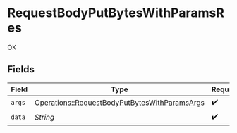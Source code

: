 # RequestBodyPutBytesWithParamsRes

OK


## Fields

| Field                                                                                                         | Type                                                                                                          | Required                                                                                                      | Description                                                                                                   |
| ------------------------------------------------------------------------------------------------------------- | ------------------------------------------------------------------------------------------------------------- | ------------------------------------------------------------------------------------------------------------- | ------------------------------------------------------------------------------------------------------------- |
| `args`                                                                                                        | [Operations::RequestBodyPutBytesWithParamsArgs](../../models/operations/requestbodyputbyteswithparamsargs.md) | :heavy_check_mark:                                                                                            | N/A                                                                                                           |
| `data`                                                                                                        | *String*                                                                                                      | :heavy_check_mark:                                                                                            | N/A                                                                                                           |